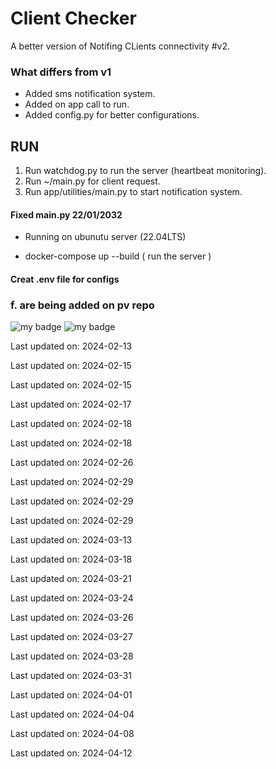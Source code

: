 # Client Checker

A better version of Notifing CLients connectivity #v2.

### What differs from v1

- Added sms notification system.
- Added on app call to run.
- Added config.py for better configurations. 

## RUN

1. Run watchdog.py to run the server (heartbeat monitoring).
2. Run ~/main.py for client request.
3. Run app/utilities/main.py to start notification system.

#### Fixed main.py 22/01/2032

+ Running on ubunutu server (22.04LTS)

* docker-compose up --build ( run the server )

#### Creat .env file for configs
### f. are being added on pv repo

![my badge](https://img.shields.io/static/v1?label=github&message=clientchecker&color=green)
![my badge](https://img.shields.io/static/v1?label=python&message=3.11&color=yellow)



Last updated on: 2024-02-13

Last updated on: 2024-02-15

Last updated on: 2024-02-15

Last updated on: 2024-02-17

Last updated on: 2024-02-18

Last updated on: 2024-02-18

Last updated on: 2024-02-26

Last updated on: 2024-02-29

Last updated on: 2024-02-29

Last updated on: 2024-02-29

Last updated on: 2024-03-13

Last updated on: 2024-03-18

Last updated on: 2024-03-21

Last updated on: 2024-03-24

Last updated on: 2024-03-26

Last updated on: 2024-03-27

Last updated on: 2024-03-28

Last updated on: 2024-03-31

Last updated on: 2024-04-01

Last updated on: 2024-04-04

Last updated on: 2024-04-08

Last updated on: 2024-04-12